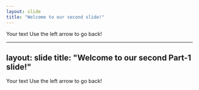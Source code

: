 ```yaml
---
layout: slide
title: "Welcome to our second slide!"
---
```

Your text
Use the left arrow to go back!


---
layout: slide
title: "Welcome to our second Part-1 slide!"
---
Your text
Use the left arrow to go back!
